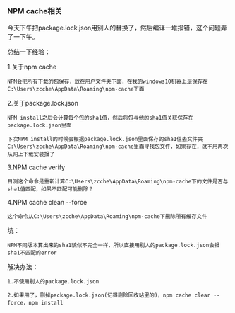 ### NPM cache相关

今天下午把package.lock.json用别人的替换了，然后编译一堆报错，这个问题弄了一下午。

总结一下经验：

1.关于npm cache

    NPM会把所有下载的包保存，放在用户文件夹下面，在我的windows10机器上是保存在C:\Users\zcche\AppData\Roaming\npm-cache下面

2.关于package.lock.json

    NPM install之后会计算每个包的sha1值，然后将包与他的sha1值关联保存在package.lock.json里面

    下次NPM install的时候会根据package.lock.json里面保存的sha1值去文件夹C:\Users\zcche\AppData\Roaming\npm-cache里面寻找包文件，如果存在，就不用再次从网上下载安装报了

3.NPM cache verify

    目测这个命令是重新计算C:\Users\zcche\AppData\Roaming\npm-cache下的文件是否与sha1值匹配，如果不匹配可能删除？

4.NPM cache clean --force

    这个命令从C:\Users\zcche\AppData\Roaming\npm-cache下删除所有缓存文件



坑：

    NPM不同版本算出来的sha1貌似不完全一样，所以直接用别人的package.lock.json会报sha1不匹配的error

解决办法：

    1.不使用别人的package.lock.json

    2.如果用了，删掉package.lock.json(记得删除回收站里的)，npm cache clear --force，npm install
